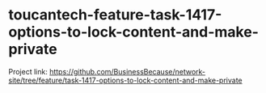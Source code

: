 # toucantech-feature-task-1417-options-to-lock-content-and-make-private
Project link: https://github.com/BusinessBecause/network-site/tree/feature/task-1417-options-to-lock-content-and-make-private
